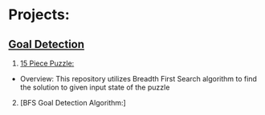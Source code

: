<!--
- 🔭 I’m currently working on ...
- 🌱 I’m currently learning ...
- 👯 I’m looking to collaborate on ...
- 🤔 I’m looking for help with ...
- 💬 Ask me about ...
- 📫 How to reach me: ...
- 😄 Pronouns: ...
- ⚡ Fun fact: ...
-->
# Projects:

## [Goal Detection](https://github.com/stars/rpande1996/lists/goal-detection)

1. [15 Piece Puzzle:](https://github.com/rpande1996/15_Piece_Puzzle_Solver)

- Overview:
This repository utilizes Breadth First Search algorithm to find the solution to given 
input state of the puzzle

2. [BFS Goal Detection Algorithm:]
